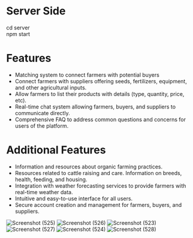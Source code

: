 # Server Side 
cd server <br>
npm start

# Features

* Matching system to connect farmers with potential buyers
* Connect farmers with suppliers offering seeds, fertilizers, equipment, and other agricultural inputs.
* Allow farmers to list their products with details (type, quantity, price, etc).
* Real-time chat system allowing farmers, buyers, and suppliers to communicate directly.
* Comprehensive FAQ to address common questions and concerns for users of the platform.

# Additional Features

* Information and resources about organic farming practices.
* Resources related to cattle raising and care. Information on breeds, health, feeding, and housing.
* Integration with weather forecasting services to provide farmers with real-time weather data.
* Intuitive and easy-to-use interface for all users.
* Secure account creation and management for farmers, buyers, and suppliers.


![Screenshot (525)](https://github.com/khushi505/Kisan-Pragati/assets/121372231/bb1c6d39-062a-4b88-99da-ec223248c6c6)
![Screenshot (526)](https://github.com/khushi505/Kisan-Pragati/assets/121372231/ad161caf-a77d-4010-a958-e89db3e7c37c)
![Screenshot (523)](https://github.com/khushi505/Kisan-Pragati/assets/121372231/c9779284-d4df-42ef-87b9-1cacb19c76a0)
![Screenshot (527)](https://github.com/khushi505/Kisan-Pragati/assets/121372231/eae7befd-9a0c-4500-b04d-32992de3a9d8)
![Screenshot (524)](https://github.com/khushi505/Kisan-Pragati/assets/121372231/778d33b8-3afd-4b8b-8b3c-0a3f163b9a7c)
![Screenshot (528)](https://github.com/khushi505/Kisan-Pragati/assets/121372231/a3c899d8-a5ba-4d47-aeba-f43e2654c6ee)

